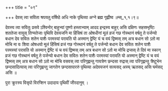 +++
title = "०९"

+++
देवस् त्वा सविता श्रपयतु वर्षिष्ठे अधि नाके पृथिव्या अग्ने ब्रह्म गृह्णीष्व ॥म्स्_१,१।९॥  
    
देवस्य त्वा सवितुः प्रसवे ऽश्विनोर् बाहुभ्यां पूष्णो हस्ताभ्याम् आदद इन्द्रस्य बाहुर् असि दक्षिणः सहस्रभृष्टिः शततेजा वायुस् तिग्मतेजाः पृथिवि देवयजनि मा हिंसिषं ता ओषधीनां मूलं व्रजं गछ गोस्थानं वर्षतु ते पर्जन्यो बधान देव सवितः शतेन पाशैः परमस्यां परावति यो अस्मान् द्वेष्टि यं च वयं द्विष्मस् तम् अत्र बधान सो ऽतो मा मोचि मा वः शिवा ओषधयो मूलं हिंसिषं व्रजं गछ गोस्थानं वर्षतु ते पर्जन्यो बधान देव सवितः शतेन पाशैः परमस्यां परावति यो अस्मान् द्वेष्टि यं च वयं द्विष्मस् तम् अत्र बधान सो ऽतो मा मोचि द्रप्सस् ते दिवं मा स्कान् व्रजं गछ गोस्थानं वर्षतु ते पर्जन्यो बधान देव सवितः शतेन पाशैः परमस्यां परावति यो अस्मान् द्वेष्टि यं च वयं द्विष्मस् तम् अत्र बधान सो ऽतो मा मोचि वसवस् त्वा परिगृह्णन्तु गायत्रेण छन्दसा रुद्रास् त्वा परिगृह्णन्तु त्रैष्टुभेन छन्दसादित्यास् त्वा परिगृह्णन्तु जागतेन छन्दसापाररुं पृथिव्या अदेवयजनं सत्यसद् अस्य् ऋतसद् असि घर्मसद् असि ॥  
    
पुरा क्रूरस्य विसृपो विरप्शिन उदादाय पृथिवीं जीरदानुम् ।  
